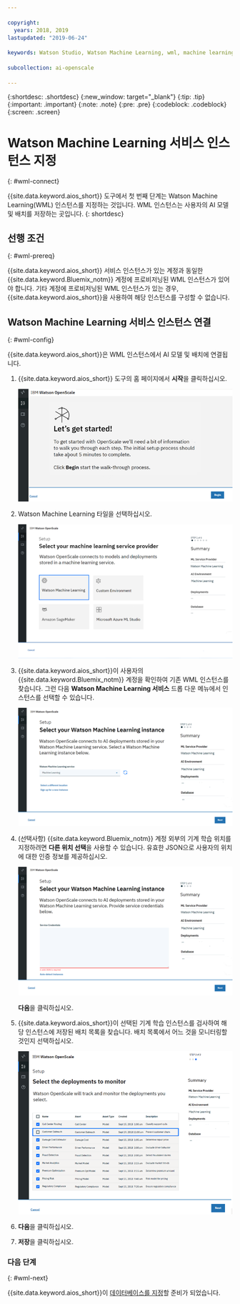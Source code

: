 ```yaml
---

copyright:
  years: 2018, 2019
lastupdated: "2019-06-24"

keywords: Watson Studio, Watson Machine Learning, wml, machine learning, services

subcollection: ai-openscale

---
```


{:shortdesc: .shortdesc}
{:new_window: target="_blank"}
{:tip: .tip}
{:important: .important}
{:note: .note}
{:pre: .pre}
{:codeblock: .codeblock}
{:screen: .screen}

# Watson Machine Learning 서비스 인스턴스 지정
{: #wml-connect}

{{site.data.keyword.aios_short}} 도구에서 첫 번째 단계는 Watson Machine Learning(WML) 인스턴스를 지정하는 것입니다. WML 인스턴스는 사용자의 AI 모델 및 배치를 저장하는 곳입니다.
{: shortdesc}

## 선행 조건
{: #wml-prereq}

{{site.data.keyword.aios_short}} 서비스 인스턴스가 있는 계정과 동일한 {{site.data.keyword.Bluemix_notm}} 계정에 프로비저닝된 WML 인스턴스가 있어야 합니다. 기타 계정에 프로비저닝된 WML 인스턴스가 있는 경우, {{site.data.keyword.aios_short}}을 사용하여 해당 인스턴스를 구성할 수 없습니다.

## Watson Machine Learning 서비스 인스턴스 연결
{: #wml-config}

{{site.data.keyword.aios_short}}은 WML 인스턴스에서 AI 모델 및 배치에 연결됩니다.

1.  {{site.data.keyword.aios_short}} 도구의 홈 페이지에서 **시작**을 클릭하십시오.

    ![홈 페이지](images/gs-config-start.png)

2.  Watson Machine Learning 타일을 선택하십시오.

    ![타일 선택](images/connect-wml.png)

3.  {{site.data.keyword.aios_short}}이 사용자의 {{site.data.keyword.Bluemix_notm}} 계정을 확인하여 기존 WML 인스턴스를 찾습니다. 그런 다음 **Watson Machine Learning 서비스** 드롭 다운 메뉴에서 인스턴스를 선택할 수 있습니다.

    ![WML 서비스 선택](images/gs-set-wml.png)

4.  (선택사항) {{site.data.keyword.Bluemix_notm}} 계정 외부의 기계 학습 위치를 지정하려면 **다른 위치 선택**을 사용할 수 있습니다. 유효한 JSON으로 사용자의 위치에 대한 인증 정보를 제공하십시오.

    ![WML 인스턴스 설정](images/gs-get-wml.png)

    **다음**을 클릭하십시오.

5.  {{site.data.keyword.aios_short}}이 선택된 기계 학습 인스턴스를 검사하여 해당 인스턴스에 저장된 배치 목록을 찾습니다. 배치 목록에서 어느 것을 모니터링할 것인지 선택하십시오.

    ![배치 선택](images/gs-config-deploy.png)

6.  **다음**을 클릭하십시오.
7.  **저장**을 클릭하십시오.

### 다음 단계
{: #wml-next}

{{site.data.keyword.aios_short}}이 [데이터베이스를 지정](/docs/services/ai-openscale?topic=ai-openscale-connect-db)할 준비가 되었습니다.
